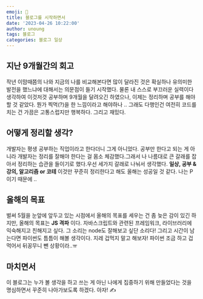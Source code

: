 ```yaml
---
emoji: 🔮
title: 블로그를 시작하면서
date: '2023-04-26 10:22:00'
author: unoung
tags: 블로그 
categories: 블로그 일상
---
```


## 지난 9개월간의 회고

작년 이맘때쯤의 나와 지금의 나를 비교해본다면 많이 달라진 것은 확실하나 유의미한 발전을 했느냐에 대해서는 의문점이 들기 시작했다.
물론 내 스스로 부끄러운 실력이다 생각하여 이것저것 공부하며 9개월을 달려오긴 하였으나, 이제는 정리하며 공부를 해야할 것 같았다.
뭔가 찍먹(?)을 한 느낌이라고 해야하나 .. 그래도 다행인건 여전히 코드를 치는 건 가끔은 고통스럽지만 행복하다. 그리고 재밌다.


## 어떻게 정리할 생각?

개발자는 평생 공부하는 직업이라고 한다더니 그게 아니었다. 공부만 한다고 되는 게 아니라 개발자는 정리를 잘해야 한다는 걸 몸소 체감했다.그래서 나 나름대로 큰 갈래를 잡아서 정리하는 습관을 들이기로 했다.우선 세가지 갈래로 나눠서 생각했다. **일상, 공부 & 강의, 알고리즘 or 코테** 
이것만 꾸준히 정리한다고 해도 올해는 성공일 것 같다. 나는 P이기 때문에 ..

## 올해의 목표

벌써 5월을 눈앞에 앞두고 있는 시점에서 올해의 목표를 세우는 건 좀 늦은 감이 있긴 하지만, 올해의 목표는 **JS 격파** 이다.
자바스크립트와 관련된 프레임워크, 라이브러리에 익숙해지고 친해지고 싶다. 그 소리는 node도 잘해보고 싶단 소리다!
그리고 시간이 남는다면 파이썬도 틈틈이 해볼 생각이다. 지레 겁먹지 말고 해보자! 파이썬 조금 하고 겁먹어서 뒤꽁무니 뺀 상황이라..ㅠ


## 마치면서

이 블로그는 누가 볼 생각을 하고 쓰는 게 아닌 나에게 집중하기 위해 만들었다는 것을 명심하면서 꾸준히 나아가보도록 하겠다. 
아자! ✍️
 


```toc

```
